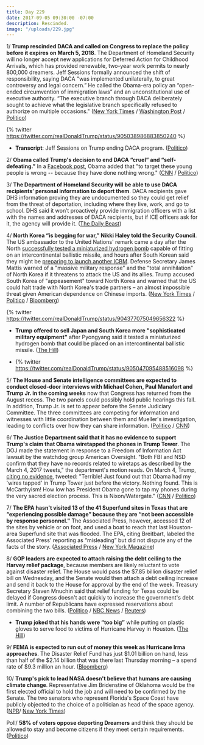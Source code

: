 ```yaml
---
title: Day 229
date: 2017-09-05 09:30:00 -07:00
description: Rescinded.
image: "/uploads/229.jpg"
---
```


1/ **Trump rescinded DACA and called on Congress to replace the policy before it expires on March 5, 2018**. The Department of Homeland Security will no longer accept new applications for Deferred Action for Childhood Arrivals, which has provided renewable, two-year work permits to nearly 800,000 dreamers. Jeff Sessions formally announced the shift of responsibility, saying DACA "was implemented unilaterally, to great controversy and legal concern.” He called the Obama-era policy an “open-ended circumvention of immigration laws” and an unconstitutional use of executive authority. “The executive branch through DACA deliberately sought to achieve what the legislative branch specifically refused to authorize on multiple occasions." ([New York Times](https://www.nytimes.com/2017/09/05/us/politics/trump-daca-dreamers-immigration.html) / [Washington Post](https://www.washingtonpost.com/news/post-politics/wp/2017/09/05/trump-administration-announces-end-of-immigration-protection-program-for-dreamers/) / [Politico](http://www.politico.com/story/2017/09/03/trump-dreamers-immigration-daca-immigrants-242301))

{% twitter https://twitter.com/realDonaldTrump/status/905038986883850240 %}

* **Transcript**: Jeff Sessions on Trump ending DACA program. ([Politico](http://www.politico.com/story/2017/09/05/trump-ending-daca-dreamers-program-sessions-transcript-242326))

2/ **Obama called Trump's decision to end DACA “cruel” and “self-defeating.”** In a [Facebook post](https://www.facebook.com/barackobama/posts/10155227588436749), Obama added that "to target these young people is wrong -- because they have done nothing wrong." ([CNN](http://www.cnn.com/2017/09/05/politics/obama-daca/index.html) / [Politico](http://www.politico.com/story/2017/09/05/obama-daca-decision-goes-against-common-sense-242335))

3/ **The Department of Homeland Security will be able to use DACA recipients’ personal information to deport them**. DACA recipients gave DHS information proving they are undocumented so they could get relief from the threat of deportation, including where they live, work, and go to school. DHS said it won’t proactively provide immigration officers with a list with the names and addresses of DACA recipients, but if ICE officers ask for it, the agency will provide it. ([The Daily Beast](http://www.thedailybeast.com/the-trump-administration-now-has-tons-of-daca-data-and-is-poised-to-weaponize-it))

4/ **North Korea “is begging for war,” Nikki Haley told the Security Council**. The US ambassador to the United Nations' remark came a day after the North [successfully tested a miniaturized hydrogen bomb](https://www.nytimes.com/2017/09/03/world/asia/north-korea-tremor-possible-6th-nuclear-test.html) capable of fitting on an intercontinental ballistic missile, and hours after South Korean said they might be [preparing to launch another ICBM](https://www.reuters.com/article/us-northkorea-nuclear/south-korea-seeks-bigger-warheads-north-korean-icbm-reportedly-on-the-move-idUSKCN1BD0VW). Defense Secretary James Mattis warned of a "massive military response" and the "total annihilation" of North Korea if it threatens to attack the US and its allies. Trump accused South Korea of "appeasement" toward North Korea and warned that the US could halt trade with North Korea's trade partners – an almost impossible threat given American dependence on Chinese imports. ([New York Times](https://www.nytimes.com/2017/09/04/world/asia/north-korea-missile-test.html) / [Politico](http://www.politico.com/story/2017/09/03/trump-north-korea-nuclear-242289) / [Bloomberg](https://www.bloomberg.com/news/articles/2017-09-03/north-korea-quake-seems-related-to-nuclear-test-says-yonhap))

{% twitter https://twitter.com/realDonaldTrump/status/904377075049656322 %}

* **Trump offered to sell Japan and South Korea more "sophisticated military equipment"** after Pyongyang said it tested a miniaturized hydrogen bomb that could be placed on an intercontinental ballistic missile. ([The Hill](http://thehill.com/policy/defense/349179-trump-us-will-sell-military-equipment-to-japan-and-south-korea))

* {% twitter https://twitter.com/realDonaldTrump/status/905047095488516098 %}

5/ **The House and Senate intelligence committees are expected to conduct closed-door interviews with Michael Cohen, Paul Manafort and Trump Jr. in the coming weeks** now that Congress has returned from the August recess. The two panels could possibly hold public hearings this fall. In addition, Trump Jr. is set to appear before the Senate Judiciary Committee. The three committees are competing for information and witnesses with little coordination between them and Mueller's investigation, leading to conflicts over how they can share information. ([Politico](http://www.politico.com/story/2017/09/04/trump-russia-investigations-congress-242256) / [CNN](http://www.cnn.com/2017/09/05/politics/russia-mueller-hill/index.html))

6/ **The Justice Department said that it has no evidence to support Trump's claim that Obama wiretapped the phones in Trump Tower**. The DOJ made the statement in response to a Freedom of Information Act lawsuit by the watchdog group American Oversight. "Both FBI and NSD confirm that they have no records related to wiretaps as described by the March 4, 2017 tweets," the department's motion reads. On March 4, Trump, [citing no evidence](https://whatthefuckjusthappenedtoday.com/2017/03/04/Day-44/#1-trump-citing-no-evidence-accuses-o), tweeted: "Terrible! Just found out that Obama had my 'wires tapped' in Trump Tower just before the victory. Nothing found. This is McCarthyism! How low has President Obama gone to tap my phones during the very sacred election process. This is Nixon/Watergate." ([CNN](http://www.cnn.com/2017/09/02/politics/justice-department-trump-tower-wiretap/index.html) / [Politico](http://www.politico.com/story/2017/09/02/obama-trump-tower-wiretap-no-evidence-242284))

7/ **The EPA hasn't visited 13 of the 41 Superfund sites in Texas that are “experiencing possible damage” because they are “not been accessible by response personnel."** The Associated Press, however, accessed 12 of the sites by vehicle or on foot, and used a boat to reach that last Houston-area Superfund site that was flooded. The EPA, citing Breitbart, labeled the Associated Press' reporting as “misleading” but did not dispute any of the facts of the story. ([Associated Press](https://www.apnews.com/27796dd13b9549b0ac76aded58a15122/AP-EXCLUSIVE:-Toxic-waste-sites-flooded-in-Houston-area) / [New York Magazine](http://nymag.com/daily/intelligencer/2017/09/epa-denies-houston-superfund-sites-being-neglected.html))

8/ **GOP leaders are expected to attach raising the debt ceiling to the Harvey relief package**, because members are likely reluctant to vote against disaster relief. The House would pass the $7.85 billion disaster relief bill on Wednesday, and the Senate would then attach a debt ceiling increase and send it back to the House for approval by the end of the week. Treasury Secretary Steven Mnuchin said that relief funding for Texas could be delayed if Congress doesn't act quickly to increase the government's debt limit. A number of Republicans have expressed reservations about combining the two bills. ([Politico](http://www.politico.com/story/2017/09/05/hurricane-harvey-congress-aid-schedule-242332) / [NBC News](https://www.nbcnews.com/politics/congress/harvey-relief-efforts-top-busy-agenda-congress-returns-work-n797571) / [Reuters](https://www.reuters.com/article/us-storm-harvey-mnuchin/harvey-victim-funds-may-be-delayed-without-debt-limit-increase-mnuchin-idUSKCN1BE0TP))

* **Trump joked that his hands were “too big”** while putting on plastic gloves to serve food to victims of Hurricane Harvey in Houston. ([The Hill](http://thehill.com/homenews/administration/348993-trump-jokes-his-hands-are-too-big-while-serving-food-to-harvey))

9/ **FEMA is expected to run out of money this week as Hurricane Irma approaches**. The Disaster Relief Fund has just $1.01 billion on hand, less than half of the $2.14 billion that was there last Thursday morning – a spend rate of $9.3 million an hour. ([Bloomberg](https://www.bloomberg.com/news/articles/2017-09-05/fema-is-almost-out-of-money-as-hurricane-irma-threatens-florida))

10/ **Trump's pick to lead NASA doesn't believe that humans are causing climate change**. Representative Jim Bridenstine of Oklahoma would be the first elected official to hold the job and will need to be confirmed by the Senate. The two senators who represent Florida's Space Coast have  publicly objected to the choice of a politician as head of the space agency. ([NPR](http://www.npr.org/sections/thetwo-way/2017/09/04/548472775/trump-picks-oklahoma-congressman-to-head-nasa)/ [New York Times](https://www.nytimes.com/2017/09/02/science/jim-bridenstine-nasa-trump.html?_r=0))

Poll/ **58% of voters oppose deporting Dreamers** and think they should be allowed to stay and become citizens if they meet certain requirements. ([Politico](http://www.politico.com/story/2017/09/05/poll-trump-deporting-daca-dreamers-242343))